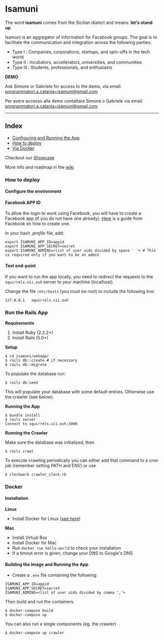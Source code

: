 # Isamuni

The word **isamuni** comes from the Sicilian dialect and means: **let's stand up**.

Isamuni is an aggregator of information for Facebook groups. The goal is to facilitate the communication and integration across the following parties:
* Type I : Companies, corporations, startups, and spin-offs in the tech world
* Type II : Incubators, accellerators, universities, and communities
* Type III : Students, professionals, and enthusiasts

**DEMO**

Ask Simone or Gabriele for access to the demo, via email: programmatori.a.catania+isamuni@gmail.com

Per avere accesso alla demo contattare Simone o Gabriele via email: programmatori.a.catania+isamuni@gmail.com

---

## Index

* [Configuring and Running the App](#configuring-and-running-the-app)
* [How to deploy](#how-to-deploy)
 * [Via Docker](#docker)

Checkout our [Showcase](https://github.com/sic2/isamuni/wiki/Showcase)

More info and roadmap in the [wiki](https://github.com/sic2/isamuni/wiki)

### How to deploy

#### Configure the environment

#### Facebook APP ID
To allow the login to work using Facebook, you will have to create a Facebook app (if you do not have one already). [Here](https://developers.facebook.com/docs/apps/register) is a guide from Facebook on how to create one.

In your bash *.profile* file, add:

```
export ISAMUNI_APP_ID=appid
export ISAMUNI_APP_SECRET=secret
export ISAMUNI_ADMINS=<list of user uids divided by space ' '> # This is required only if you want to be an admin
```

#### Test end-point
If you want to run the app locally, you need to redirect the requests to the `squirrels.vii.ovh` server to your machine (localhost).

Change the file `/etc/hosts` (you must be root) to include the following line:
```
127.0.0.1	squirrels.vii.ovh
```

### Run the Rails App

**Requirements**

1. Install Ruby (2.2.2+)
2. Install Rails (5.0+)

**Setup**
```
$ cd isamuni/webapp/
$ rails db::create # if necessary
$ rails db::migrate
```

To populate the database run:
```
$ rails db:seed
```
This will populate your database with some default entries. Otherwise use the crawler (see below).

**Running the App**
```
$ bundle install
$ rails server
Connect to squirrels.vii.ovh:3000  
```

**Running the Crawler**

Make sure the database was initialized, then

```
$ rails crawl
```

To execute crawling periodically you can either add that command to a cron job (remember setting PATH and ENV) or use

```
$ clockwork crawler_clock.rb
```

### Docker

#### Installation

**Linux**

- Install Docker for Linux ([see here](https://docs.docker.com/engine/installation/))

**Mac**

- Install Virtual Box
- Install Docker for Mac
- Run `docker run hello-world` to check your installation
 - If a timout error is given, change your DNS to Google's DNS


#### Building the Image and Running the App

- Create a `.env` file containing the following:

```
ISAMUNI_APP_ID=appid
ISAMUNI_APP_SECRET=secret
ISAMUNI_ADMINS=<list of user uids divided by comma ','>
```

Then build and run the containers:
```
$ docker-compose build
$ docker-compose up
```

You can also run a single components (eg. the crawler)
```
$ docker-compose up crawler
```
